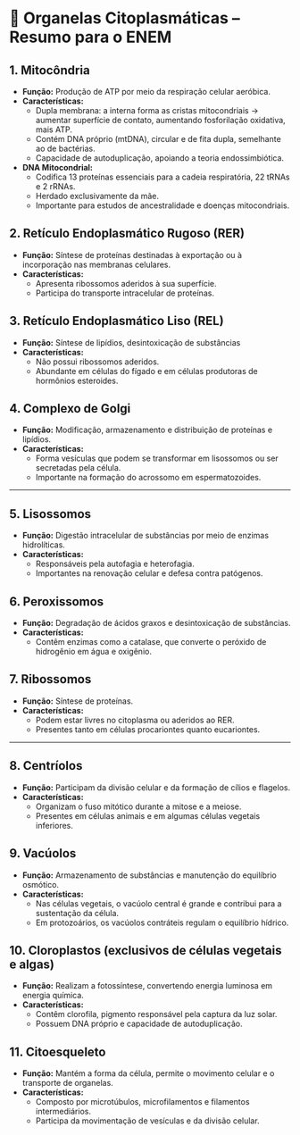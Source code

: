 # 🧬 Organelas Citoplasmáticas – Resumo para o ENEM

## 1. Mitocôndria
- **Função:** Produção de ATP por meio da respiração celular aeróbica.
- **Características:**
  - Dupla membrana: a interna forma as cristas mitocondriais -> aumentar superfície de contato, aumentando fosforilação oxidativa, mais ATP. 
  - Contém DNA próprio (mtDNA), circular e de fita dupla, semelhante ao de bactérias.
  - Capacidade de autoduplicação, apoiando a teoria endossimbiótica.
- **DNA Mitocondrial:**
  - Codifica 13 proteínas essenciais para a cadeia respiratória, 22 tRNAs e 2 rRNAs.
  - Herdado exclusivamente da mãe.
  - Importante para estudos de ancestralidade e doenças mitocondriais.

## 2. Retículo Endoplasmático Rugoso (RER)
- **Função:** Síntese de proteínas destinadas à exportação ou à incorporação nas membranas celulares.
- **Características:**
  - Apresenta ribossomos aderidos à sua superfície.
  - Participa do transporte intracelular de proteínas.

## 3. Retículo Endoplasmático Liso (REL)
- **Função:** Síntese de lipídios, desintoxicação de substâncias
- **Características:**
  - Não possui ribossomos aderidos.
  - Abundante em células do fígado e em células produtoras de hormônios esteroides.

## 4. Complexo de Golgi
- **Função:** Modificação, armazenamento e distribuição de proteínas e lipídios.
- **Características:**
  - Forma vesículas que podem se transformar em lisossomos ou ser secretadas pela célula.
  - Importante na formação do acrossomo em espermatozoides.

---

## 5. Lisossomos
- **Função:** Digestão intracelular de substâncias por meio de enzimas hidrolíticas.
- **Características:**
  - Responsáveis pela autofagia e heterofagia.
  - Importantes na renovação celular e defesa contra patógenos.

## 6. Peroxissomos
- **Função:** Degradação de ácidos graxos e desintoxicação de substâncias.
- **Características:**
  - Contêm enzimas como a catalase, que converte o peróxido de hidrogênio em água e oxigênio.

## 7. Ribossomos
- **Função:** Síntese de proteínas.
- **Características:**
  - Podem estar livres no citoplasma ou aderidos ao RER.
  - Presentes tanto em células procariontes quanto eucariontes.

---
## 8. Centríolos
- **Função:** Participam da divisão celular e da formação de cílios e flagelos.
- **Características:**
  - Organizam o fuso mitótico durante a mitose e a meiose.
  - Presentes em células animais e em algumas células vegetais inferiores.

## 9. Vacúolos
- **Função:** Armazenamento de substâncias e manutenção do equilíbrio osmótico.
- **Características:**
  - Nas células vegetais, o vacúolo central é grande e contribui para a sustentação da célula.
  - Em protozoários, os vacúolos contráteis regulam o equilíbrio hídrico.

## 10. Cloroplastos (exclusivos de células vegetais e algas)
- **Função:** Realizam a fotossíntese, convertendo energia luminosa em energia química.
- **Características:**
  - Contêm clorofila, pigmento responsável pela captura da luz solar.
  - Possuem DNA próprio e capacidade de autoduplicação.

## 11. Citoesqueleto
- **Função:** Mantém a forma da célula, permite o movimento celular e o transporte de organelas.
- **Características:**
  - Composto por microtúbulos, microfilamentos e filamentos intermediários.
  - Participa da movimentação de vesículas e da divisão celular.
